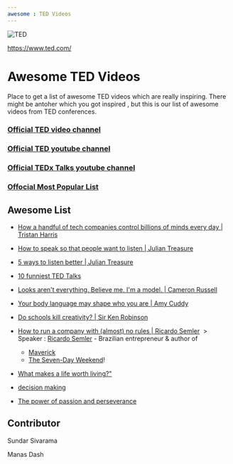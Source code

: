 ```yaml
---
awesome : TED Videos
---
```


![TED](https://upload.wikimedia.org/wikipedia/commons/thumb/a/aa/TED_three_letter_logo.svg/2000px-TED_three_letter_logo.svg.png)

https://www.ted.com/

# Awesome TED Videos
Place to get a list of awesome TED videos which are really inspiring. There might be antoher which you got inspired , but this is our list of awesome videos from TED conferences.


### [Official TED video channel](https://www.ted.com/)

### [Official TED youtube channel](https://www.youtube.com/channel/UCAuUUnT6oDeKwE6v1NGQxug)

### [Official TEDx Talks youtube channel](https://www.youtube.com/channel/UCsT0YIqwnpJCM-mx7-gSA4Q)
### [Offocial Most Popular List](https://www.ted.com/playlists/171/the_most_popular_talks_of_all)


## Awesome List


* [How a handful of tech companies control billions of minds every day | Tristan Harris](https://youtu.be/C74amJRp730)

* [How to speak so that people want to listen | Julian Treasure](https://www.youtube.com/watch?v=eIho2S0ZahI&vl=en)

* [5 ways to listen better | Julian Treasure](https://www.youtube.com/watch?v=cSohjlYQI2A)

* [10 funniest TED Talks](https://www.youtube.com/playlist?list=PL0nKakcqb4tRMwpoDZOEVyt_p-QZrKIpC)

* [Looks aren't everything. Believe me, I'm a model. | Cameron Russell](https://www.youtube.com/watch?v=KM4Xe6Dlp0Y)

* [Your body language may shape who you are | Amy Cuddy](https://www.youtube.com/watch?v=Ks-_Mh1QhMc)

* [Do schools kill creativity? | Sir Ken Robinson](https://www.youtube.com/watch?v=iG9CE55wbtY)

* [How to run a company with (almost) no rules | Ricardo Semler](https://www.ted.com/talks/ricardo_semler_how_to_run_a_company_with_almost_no_rules)
  > Speaker : [Ricardo Semler](https://en.wikipedia.org/wiki/Ricardo_Semler) - Brazilian entrepreneur & author of
  * [Maverick](https://en.wikipedia.org/wiki/Maverick_(book))
  * [The Seven-Day Weekend](https://en.wikipedia.org/wiki/The_Seven-Day_Weekend_(book))!

* [What makes a life worth living?"](https://www.ted.com/talks/mihaly_csikszentmihalyi_on_flow)

* [decision making](https://youtu.be/nisSeC81u2M)

* [The power of passion and perseverance](https://www.ted.com/talks/angela_lee_duckworth_grit_the_power_of_passion_and_perseverance)

## Contributor

Sundar Sivarama

Manas Dash

